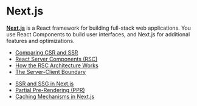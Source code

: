 # Next.js

[**Next.js**](https://nextjs.org/docs) is a React framework for building full-stack web applications. You use React Components to build user interfaces, and Next.js for additional features and optimizations.

- [Comparing CSR and SSR](./csr-vs-ssr.md)
- [React Server Components (RSC)](./rsc.md)
- [How the RSC Architecture Works](./how-rsc-works.md)
- [The Server-Client Boundary](./server-client-boundary.md)

<div></div>

- [SSR and SSG in Next.js](./ssr-vs-ssg.md)
- [Partial Pre-Rendering (PPR)](./partial-pre-rendering.md)
- [Caching Mechanisms in Next.js](./nextjs-caching.md)

<div></div>
